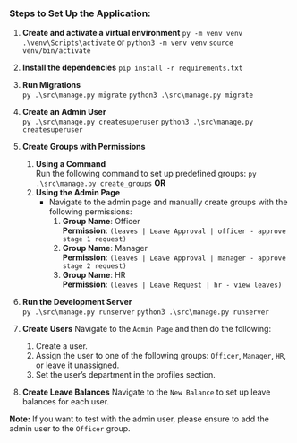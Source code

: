 
### Steps to Set Up the Application:

1. **Create and activate a virtual environment**
	`py -m venv venv`
	`.\venv\Scripts\activate`
	or 
	`python3 -m venv venv`
	`source venv/bin/activate`
	
2. **Install the dependencies**
	`pip install -r requirements.txt`

3. **Run Migrations**  
    `py .\src\manage.py migrate`
	`python3 .\src\manage.py migrate`

4. **Create an Admin User**  
    `py .\src\manage.py createsuperuser`
	`python3 .\src\manage.py createsuperuser`
	
5. **Create Groups with Permissions**
    1. **Using a Command**  
        Run the following command to set up predefined groups:
        `py .\src\manage.py create_groups`
	**OR**
    2. **Using the Admin Page**
        - Navigate to the admin page and manually create groups with the following permissions:
            1. **Group Name**: Officer  
                **Permission**: `(leaves | Leave Approval | officer - approve stage 1 request)`
            2. **Group Name**: Manager  
                **Permission**: `(leaves | Leave Approval | manager - approve stage 2 request)`
            3. **Group Name**: HR  
                **Permission**: `(leaves | Leave Request | hr - view leaves)`

6. **Run the Development Server**  
	`py .\src\manage.py runserver`
	`python3 .\src\manage.py runserver`
	
7. **Create Users**
	Navigate to the `Admin Page` and then do the following:
    1. Create a user.
    2. Assign the user to one of the following groups: `Officer`, `Manager`, `HR`, or leave it unassigned.
    3. Set the user’s department in the profiles section.

8. **Create Leave Balances**
	Navigate to the `New Balance` to set up leave balances for each user.


**Note:**
If you want to test with the admin user, please ensure to add the admin user to the `Officer` group.